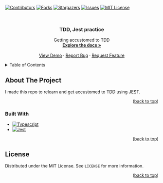 <!-- Copyright notice for this README.md template -->

<!-- MIT License

Copyright (c) 2021 Othneil Drew

Permission is hereby granted, free of charge, to any person obtaining a copy
of this software and associated documentation files (the "Software"), to deal
in the Software without restriction, including without limitation the rights
to use, copy, modify, merge, publish, distribute, sublicense, and/or sell
copies of the Software, and to permit persons to whom the Software is
furnished to do so, subject to the following conditions:

The above copyright notice and this permission notice shall be included in all
copies or substantial portions of the Software.

THE SOFTWARE IS PROVIDED "AS IS", WITHOUT WARRANTY OF ANY KIND, EXPRESS OR
IMPLIED, INCLUDING BUT NOT LIMITED TO THE WARRANTIES OF MERCHANTABILITY,
FITNESS FOR A PARTICULAR PURPOSE AND NONINFRINGEMENT. IN NO EVENT SHALL THE
AUTHORS OR COPYRIGHT HOLDERS BE LIABLE FOR ANY CLAIM, DAMAGES OR OTHER
LIABILITY, WHETHER IN AN ACTION OF CONTRACT, TORT OR OTHERWISE, ARISING FROM,
OUT OF OR IN CONNECTION WITH THE SOFTWARE OR THE USE OR OTHER DEALINGS IN THE
SOFTWARE. -->

<a name="readme-top"></a>

<!-- PROJECT SHIELDS -->
<!--
*** I'm using markdown "reference style" links for readability.
*** Reference links are enclosed in brackets [ ] instead of parentheses ( ).
*** See the bottom of this document for the declaration of the reference variables
*** for contributors-url, forks-url, etc. This is an optional, concise syntax you may use.
*** https://www.markdownguide.org/basic-syntax/#reference-style-links
-->

[![Contributors][contributors-shield]][contributors-url]
[![Forks][forks-shield]][forks-url]
[![Stargazers][stars-shield]][stars-url]
[![Issues][issues-shield]][issues-url]
[![MIT License][license-shield]][license-url]

<!-- PROJECT LOGO -->
<br />
<div align="center">

<h3 align="center">TDD, Jest practice</h3>

  <p align="center">
    Getting accustomed to TDD
    <br />
    <a href="https://github.com/SilentStorm2k/Testing-practice"><strong>Explore the docs »</strong></a>
    <br />
    <br />
    <a href="https://github.com/SilentStorm2k/Testing-practice">View Demo</a>
    ·
    <a href="https://github.com/SilentStorm2k/Testing-practice/issues">Report Bug</a>
    ·
    <a href="https://github.com/SilentStorm2k/Testing-practice/issues">Request Feature</a>
  </p>
</div>

<!-- TABLE OF CONTENTS -->
<details>
  <summary>Table of Contents</summary>
  <ol>
    <li>
      <a href="#about-the-project">About The Project</a>
      <ul>
        <li><a href="#built-with">Built With</a></li>
      </ul>
    </li>
    <li><a href="#license">License</a></li>
  </ol>
</details>

<!-- ABOUT THE PROJECT -->

## About The Project

I made this repo to relearn and get accustomed to TDD using JEST.

<p align="right">(<a href="#readme-top">back to top</a>)</p>

### Built With

- [![Typescript][Typescript-shield]][Typescript-url]
- [![Jest][JEST-shield]][JEST-url]

<p align="right">(<a href="#readme-top">back to top</a>)</p>

## License

Distributed under the MIT License. See `LICENSE` for more information.

<p align="right">(<a href="#readme-top">back to top</a>)</p>

<!-- CONTACT -->

<!-- MARKDOWN LINKS & IMAGES -->
<!-- https://www.markdownguide.org/basic-syntax/#reference-style-links -->

[contributors-shield]: https://img.shields.io/github/contributors/SilentStorm2k/Testing-practice.svg?style=for-the-badge
[contributors-url]: https://github.com/SilentStorm2k/Testing-practice/graphs/contributors
[forks-shield]: https://img.shields.io/github/forks/SilentStorm2k/Testing-practice.svg?style=for-the-badge
[forks-url]: https://github.com/SilentStorm2k/Testing-practice/network/members
[stars-shield]: https://img.shields.io/github/stars/SilentStorm2k/Testing-practice.svg?style=for-the-badge
[stars-url]: https://github.com/SilentStorm2k/Testing-practice/stargazers
[issues-shield]: https://img.shields.io/github/issues/SilentStorm2k/Testing-practice.svg?style=for-the-badge
[issues-url]: https://github.com/SilentStorm2k/Testing-practice/issues
[license-shield]: https://img.shields.io/github/license/SilentStorm2k/Testing-practice.svg?style=for-the-badge
[license-url]: https://github.com/SilentStorm2k/Testing-practice/blob/master/LICENSE
[linkedin-shield]: https://img.shields.io/badge/-LinkedIn-black.svg?style=for-the-badge&logo=linkedin&colorB=555
[linkedin-url]: https://linkedin.com/in/linkedin_username
[product-screenshot]: images/screenshot.png
[Next.js]: https://img.shields.io/badge/next.js-000000?style=for-the-badge&logo=nextdotjs&logoColor=white
[Next-url]: https://nextjs.org/
[React.js]: https://img.shields.io/badge/React-20232A?style=for-the-badge&logo=react&logoColor=61DAFB
[React-url]: https://reactjs.org/
[Vue.js]: https://img.shields.io/badge/Vue.js-35495E?style=for-the-badge&logo=vuedotjs&logoColor=4FC08D
[Vue-url]: https://vuejs.org/
[Angular.io]: https://img.shields.io/badge/Angular-DD0031?style=for-the-badge&logo=angular&logoColor=white
[Angular-url]: https://angular.io/
[Svelte.dev]: https://img.shields.io/badge/Svelte-4A4A55?style=for-the-badge&logo=svelte&logoColor=FF3E00
[Svelte-url]: https://svelte.dev/
[Laravel.com]: https://img.shields.io/badge/Laravel-FF2D20?style=for-the-badge&logo=laravel&logoColor=white
[Laravel-url]: https://laravel.com
[Bootstrap.com]: https://img.shields.io/badge/Bootstrap-563D7C?style=for-the-badge&logo=bootstrap&logoColor=white
[Bootstrap-url]: https://getbootstrap.com
[JQuery.com]: https://img.shields.io/badge/jQuery-0769AD?style=for-the-badge&logo=jquery&logoColor=white
[JQuery-url]: https://jquery.com
[Typescript-url]: https://www.typescriptlang.org/
[Typescript-shield]: https://shields.io/badge/TypeScript-3178C6?logo=TypeScript&logoColor=FFF&style=flat-square
[CSS-url]: https://developer.mozilla.org/en-US/docs/Learn_web_development/Core/Styling_basics
[CSS-shield]: https://img.shields.io/badge/CSS-239120?&style=for-the-badge&logo=css3&logoColor=white
[HTML-url]: https://developer.mozilla.org/en-US/docs/Web/HTML
[HTML-shield]: https://img.shields.io/badge/HTML-239120?style=for-the-badge&logo=html5&logoColor=white
[JEST-url]: https://jestjs.io/
[JEST-shield]: https://img.shields.io/badge/Jest-323330?style=for-the-badge&logo=Jest&logoColor=white
